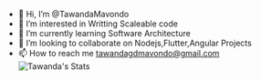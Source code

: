 - 👋 Hi, I’m @TawandaMavondo
- 👀 I’m interested in Writting Scaleable code 
- 🌱 I’m currently learning Software Architecture
- 💞️ I’m looking to collaborate on Nodejs,Flutter,Angular Projects
- 📫 How to reach me tawandagdmavondo@gmail.com
![Tawanda's Stats](https://github-readme-stats.vercel.app/api?username=TawandaMavondo&show_icons=true&theme=radical)

<!---
TawandaMavondo/TawandaMavondo is a ✨ special ✨ repository because its `README.md` (this file) appears on your GitHub profile.
You can click the Preview link to take a look at your changes.
--->
